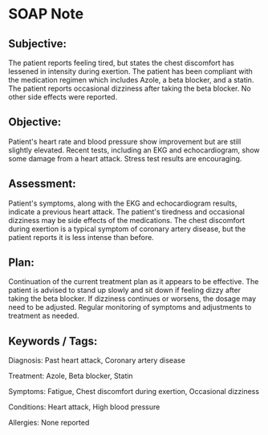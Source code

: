 # SOAP Note

## Subjective:
The patient reports feeling tired, but states the chest discomfort has lessened in intensity during exertion. The patient has been compliant with the medication regimen which includes Azole, a beta blocker, and a statin. The patient reports occasional dizziness after taking the beta blocker. No other side effects were reported.

## Objective:
Patient's heart rate and blood pressure show improvement but are still slightly elevated. Recent tests, including an EKG and echocardiogram, show some damage from a heart attack. Stress test results are encouraging.

## Assessment:
Patient's symptoms, along with the EKG and echocardiogram results, indicate a previous heart attack. The patient's tiredness and occasional dizziness may be side effects of the medications. The chest discomfort during exertion is a typical symptom of coronary artery disease, but the patient reports it is less intense than before.

## Plan:
Continuation of the current treatment plan as it appears to be effective. The patient is advised to stand up slowly and sit down if feeling dizzy after taking the beta blocker. If dizziness continues or worsens, the dosage may need to be adjusted. Regular monitoring of symptoms and adjustments to treatment as needed. 

## Keywords / Tags:

Diagnosis:
Past heart attack, Coronary artery disease

Treatment:
Azole, Beta blocker, Statin

Symptoms:
Fatigue, Chest discomfort during exertion, Occasional dizziness

Conditions:
Heart attack, High blood pressure

Allergies: 
None reported